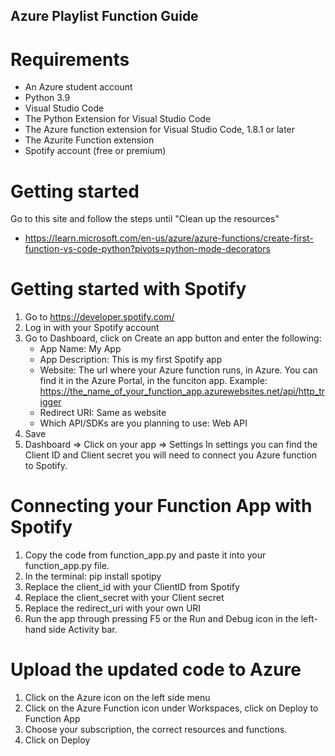 ## Azure Playlist Function Guide

# Requirements

- An Azure student account
- Python 3.9
- Visual Studio Code
- The Python Extension for Visual Studio Code
- The Azure function extension for Visual Studio Code, 1.8.1 or later
- The Azurite Function extension
- Spotify account (free or premium)

# Getting started

Go to this site and follow the steps until "Clean up the resources"

- https://learn.microsoft.com/en-us/azure/azure-functions/create-first-function-vs-code-python?pivots=python-mode-decorators

# Getting started with Spotify

1. Go to https://developer.spotify.com/
2. Log in with your Spotify account
3. Go to Dashboard, click on Create an app button and enter the following:
   - App Name: My App
   - App Description: This is my first Spotify app
   - Website: The url where your Azure function runs, in Azure. You can find it in the Azure Portal, in the funciton app.
     Example: https://the_name_of_your_function_app.azurewebsites.net/api/http_trigger
   - Redirect URI: Same as website
   - Which API/SDKs are you planning to use: Web API
4. Save
5. Dashboard => Click on your app => Settings
   In settings you can find the Client ID and Client secret you will need to connect you Azure function to Spotify.

# Connecting your Function App with Spotify

1. Copy the code from function_app.py and paste it into your function_app.py file.
2. In the terminal: pip install spotipy
3. Replace the client_id with your ClientID from Spotify
4. Replace the client_secret with your Client secret
5. Replace the redirect_uri with your own URI
6. Run the app through pressing F5 or the Run and Debug icon in the left-hand side Activity bar.

# Upload the updated code to Azure

1. Click on the Azure icon on the left side menu
2. Click on the Azure Function icon under Workspaces, click on Deploy to Function App
3. Choose your subscription, the correct resources and functions.
4. Click on Deploy

